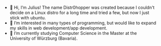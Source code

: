- 👋 Hi, I’m Julius! The name Distr0hopper was created because I couldn't decide on a Linux distro for a long time and tried a few, but now I just stick with ubuntu.
- 👀 I’m interested in many types of programming, but would like to expand my skills in web development/app development. 
- 🌱 I’m currently studying Computer Science in the Master at the University of Würzburg (Bavaria). 

<!---
- 💞️ I’m looking to collaborate on backend programming with JDBC and MySQL.
Distr0hopper/Distr0hopper is a ✨ special ✨ repository because its `README.md` (this file) appears on your GitHub profile.
You can click the Preview link to take a look at your changes.
--->
